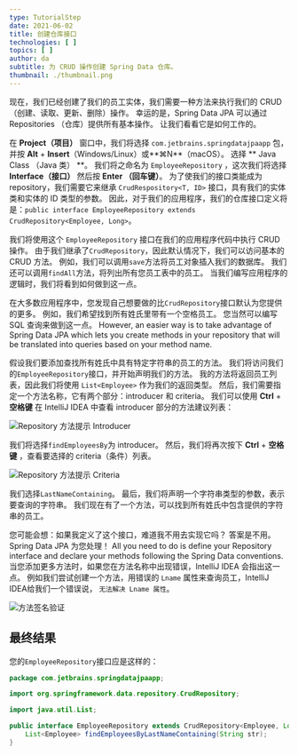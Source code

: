 ```yaml
---
type: TutorialStep
date: 2021-06-02
title: 创建仓库接口
technologies: [ ]
topics: [ ]
author: da
subtitle: 为 CRUD 操作创建 Spring Data 仓库。
thumbnail: ./thumbnail.png
---
```


现在，我们已经创建了我们的员工实体，我们需要一种方法来执行我们的 CRUD（创建、读取、更新、删除）操作。 幸运的是，Spring Data JPA 可以通过 Repositories （仓库）提供所有基本操作。 让我们看看它是如何工作的。

在 **Project（项目）** 窗口中，我们将选择 ` com.jetbrains.springdatajpaapp ` 包，并按 **Alt** + **Insert**（Windows/Linux）或**⌘N**（macOS）。 选择 ** Java Class （Java 类） **。 我们将之命名为 ` EmployeeRepository ` ，这次我们将选择 **Interface（接口）** 然后按 **Enter （回车键）**。 为了使我们的接口类能成为repository，我们需要它来继承 `CrudRespository<T, ID>` 接口，具有我们的实体类和实体的 ID 类型的参数。 因此，对于我们的应用程序，我们的仓库接口定义将是：`public interface EmployeeRepository extends CrudRepository<Employee, Long>`。

我们将使用这个 ` EmployeeRepository ` 接口在我们的应用程序代码中执行 CRUD 操作。 由于我们继承了` CrudRepository `，因此默认情况下，我们可以访问基本的 CRUD 方法。 例如，我们可以调用` save `方法将员工对象插入我们的数据库。 我们还可以调用` findAll `方法，将列出所有您员工表中的员工。 当我们编写应用程序的逻辑时，我们将看到如何做到这一点。

在大多数应用程序中，您发现自己想要做的比` CrudRepository `接口默认为您提供的更多。  例如，我们希望找到所有姓氏里带有一个空格员工。 您当然可以编写 SQL 查询来做到这一点。 However, an easier way is to take advantage of Spring Data JPA which lets you create methods in your repository that will be translated into queries based on your method name.

假设我们要添加查找所有姓氏中具有特定字符串的员工的方法。 我们将访问我们的` EmployeeRepository `接口，并开始声明我们的方法。 我的方法将返回员工列表，因此我们将使用 `List<Employee>` 作为我们的返回类型。 然后，我们需要指定一个方法名称，它有两个部分：introducer 和 criteria。 我们可以使用 **Ctrl** + **空格键** 在 IntelliJ IDEA 中查看 introducer 部分的方法建议列表：

![Repository 方法提示 Introducer](./RepositoryMethodSuggestion.png)

我们将选择` findEmployeesBy `为 introducer。 然后，我们将再次按下 **Ctrl** + **空格键** ，查看要选择的 criteria（条件）列表。

![Repository 方法提示 Criteria](./RepositoryMethodSuggestion-Criteria.png)

我们选择` LastNameContaining `。 最后，我们将声明一个字符串类型的参数，表示要查询的字符串。 我们现在有了一个方法，可以找到所有姓氏中包含提供的字符串的员工。

您可能会想：如果我定义了这个接口，难道我不用去实现它吗？ 答案是不用。 Spring Data JPA 为您处理！ All you need to do is define your Repository interface and declare your methods following the Spring Data conventions. 当您添加更多方法时，如果您在方法名称中出现错误，IntelliJ IDEA 会指出这一点。 例如我们尝试创建一个方法，用错误的 `Lname` 属性来查询员工，IntelliJ IDEA给我们一个错误说， `无法解决 Lname 属性`。

![方法签名验证](./MethodSignatureValidation.png)

## 最终结果

您的` EmployeeRepository `接口应是这样的：
```java
package com.jetbrains.springdatajpaapp;

import org.springframework.data.repository.CrudRepository;

import java.util.List;

public interface EmployeeRepository extends CrudRepository<Employee, Long> {
    List<Employee> findEmployeesByLastNameContaining(String str);
}
```

